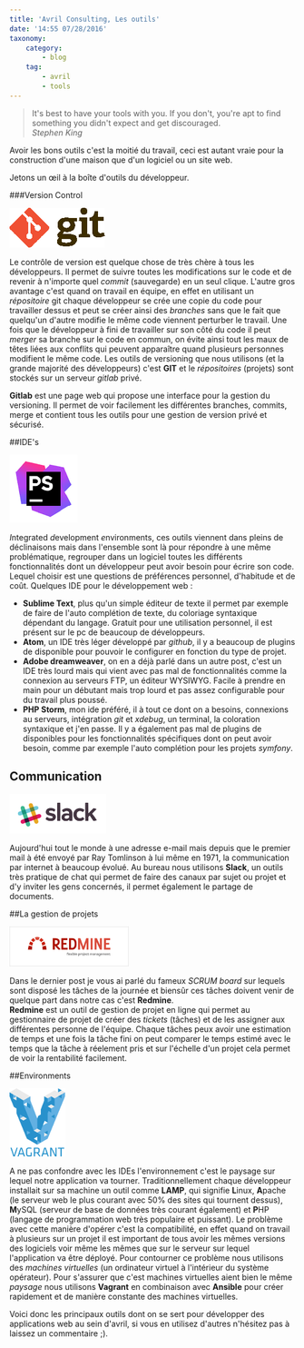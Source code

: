 ```yaml
---
title: 'Avril Consulting, Les outils'
date: '14:55 07/28/2016'
taxonomy:
    category:
        - blog
    tag:
        - avril
        - tools
---
```


>It's best to have your tools with you. If you don't, you're apt to find something you didn't expect and get discouraged.  
><cite>Stephen King</cite>  
  
Avoir les bons outils c'est la moitié du travail, ceci est autant vraie pour la construction d'une maison que d'un logiciel ou un site web. 
  
Jetons un œil à la boîte d'outils du développeur.  
  
###Version Control  
  
![](git.png)  
  
Le contrôle de version est quelque chose de très chère à tous les développeurs. 
Il permet de suivre toutes les modifications sur le code et de revenir à n'importe quel *commit* (sauvegarde) en un seul clique. 
L'autre gros avantage c'est quand on travail en équipe, en effet en utilisant un *répositoire* git chaque développeur se crée une copie du code pour travailler dessus et peut se créer ainsi des *branches* sans que le fait que quelqu'un d'autre modifie le même code viennent perturber le travail. 
Une fois que le développeur à fini de travailler sur son côté du code il peut *merger* sa branche sur le code en commun, on évite ainsi tout les maux de têtes liées aux conflits qui peuvent apparaître quand plusieurs personnes modifient le même code. 
Les outils de versioning que nous utilisons (et la grande majorité des développeurs) c'est **GIT** et le *répositoires* (projets) sont stockés sur un serveur *gitlab* privé. 
  
**Gitlab** est une page web qui propose une interface pour la gestion du versioning. Il permet de voir facilement les différentes branches, commits, merge et contient tous les outils pour une gestion de version privé et sécurisé. 
  
##IDE's  
  
![](phpstorm.png)  
  
*I*ntegrated *d*evelopment *e*nvironments, ces outils viennent dans pleins de déclinaisons mais dans l'ensemble sont là pour répondre à une même problématique, regrouper dans un logiciel toutes les différents fonctionnalités dont un développeur peut avoir besoin pour écrire son code. Lequel choisir est une questions de préférences personnel, d'habitude et de coût. Quelques IDE pour le développement web :   
* **Sublime Text**, plus qu'un simple éditeur de texte il permet par exemple de faire de l'auto complétion de texte, du coloriage syntaxique dépendant du langage. Gratuit pour une utilisation personnel, il est présent sur le pc de beaucoup de développeurs. 
* **Atom**, un IDE très léger développé par *github*, il y a beaucoup de plugins de disponible pour pouvoir le configurer en fonction du type de projet. 
* **Adobe dreamweaver**, on en a déjà parlé dans un autre post, c'est un IDE très lourd mais qui vient avec pas mal de fonctionnalités comme la connexion au serveurs FTP, un éditeur WYSIWYG. Facile à prendre en main pour un débutant mais trop lourd et pas assez configurable pour du travail plus poussé. 
* **PHP Storm**, mon ide préféré, il à tout ce dont on a besoins, connexions au serveurs, intégration *git* et *xdebug*, un terminal, la coloration syntaxique et j'en passe. Il y a également pas mal de plugins de disponibles pour les fonctionnalités spécifiques dont on peut avoir besoin, comme par exemple l'auto complétion pour les projets *symfony*. 
  
## Communication  
  
![](slack_logo_wide.png)  
  
Aujourd'hui tout le monde à une adresse e-mail mais depuis que le premier mail à été envoyé par Ray Tomlinson à lui même en 1971, la communication par internet à beaucoup évolué. Au bureau nous utilisons **Slack**, un outils très pratique de chat qui permet de faire des canaux par sujet ou projet et d'y inviter les gens concernés, il permet également le partage de documents. 
  
##La gestion de projets 
  
![](logo.png)  
  
Dans le dernier post je vous ai parlé du fameux *SCRUM board* sur lequels sont disposé les tâches de la journée et biensûr ces tâches doivent venir de quelque part dans notre cas c'est 
**Redmine**.  
**Redmine** est un outil de gestion de projet en ligne qui permet au gestionnaire de projet de créer des *tickets* (tâches) et de les assigner aux différentes personne de l'équipe. 
Chaque tâches peux avoir une estimation de temps et une fois la tâche fini on peut comparer le temps estimé avec le temps que la tâche à réelement pris et sur l'échelle d'un projet cela permet de voir la rentabilité facilement. 
  
##Environments  
  
![](Vagrant.png)  
  
A ne pas confondre avec les IDEs l'environnement c'est le paysage sur lequel notre application va tourner. 
Traditionnellement chaque développeur installait sur sa machine un outil comme **LAMP**, qui signifie **L**inux, **A**pache (le serveur web le plus courant avec 50% des sites qui tournent dessus), **M**ySQL (serveur de base de données très courant également) et **P**HP (langage de programmation web très populaire et puissant). 
Le problème avec cette manière d'opérer c'est la compatibilité, en effet quand on travail à plusieurs sur un projet il est important de tous avoir les mêmes versions des logiciels voir même les mêmes que sur le serveur sur lequel l'application va être déployé. 
Pour contourner ce problème nous utilisons des *machines virtuelles* (un ordinateur virtuel à l'intérieur du système opérateur). 
Pour s'assurer que c'est machines virtuelles aient bien le même *paysage* nous utilisons **Vagrant** en combinaison avec **Ansible** pour créer rapidement et de manière constante des machines virtuelles. 
  
Voici donc les principaux outils dont on se sert pour développer des applications web au sein d'avril, si vous en utilisez d'autres n'hésitez pas à laissez un commentaire ;).  
  
  
 
  